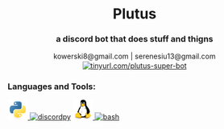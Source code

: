 <h1 align="center">Plutus</h1>
<h3 align="center">a discord bot that does stuff and thigns</h3>

<p align="center"> kowerski8@gmail.com | serenesiu13@gmail.com <a href="https://tinyurl.com/plutus-super-bot" target="blank"><img align="center" src="https://raw.githubusercontent.com/rahuldkjain/github-profile-readme-generator/master/src/images/icons/Social/discord.svg" alt="tinyurl.com/plutus-super-bot" height="30" width="40" /></a>

<h3 align="left">Languages and Tools:</h3>
<p align="left"> <a href="https://www.python.org" target="_blank" rel="noreferrer"> <img src="https://raw.githubusercontent.com/devicons/devicon/master/icons/python/python-original.svg" alt="python" width="40" height="40"/> </a> <a href="https://discordpy.readthedocs.io/en/stable/api.html" target="blank" rel="noreferrer"> <img src="https://raw.githubusercontent.com/rahuldkjain/github-profile-readme-generator/master/src/images/icons/Social/discord.svg" alt="discordpy" height="40" width="40" /></a> <a href="https://ubuntu.com/server/docs" target="_blank" rel="noreferrer"> <img src="https://raw.githubusercontent.com/devicons/devicon/master/icons/linux/linux-original.svg" alt="linux" width="40" height="40"/> </a> <a href="https://www.gnu.org/software/bash/" target="_blank" rel="noreferrer"> <img src="https://www.vectorlogo.zone/logos/gnu_bash/gnu_bash-icon.svg" alt="bash" width="40" height="40"/> </a> </p>
